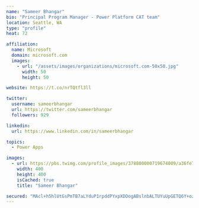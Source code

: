 ```yaml
---
name: "Sameer Bhangar"
bio: "Principal Program Manager - Power Platform CAT team"
location: Seattle, WA
type: "profile"
heat: 72

affiliation:
  name: Microsoft
  domain: microsoft.com
  images:
    - url: "/assets/images/organizations/microsoft.com-50x50.jpg"
      width: 50
      height: 50

website: https://t.co/nrTQtfl3ll

twitter:
  username: sameerbhangar
  url: https://twitter.com/sameerbhangar
  followers: 929

linkedin:
  url: https://www.linkedin.com/in/sameerbhangar

topics:
  - Power Apps

images:
  - url: https://pbs.twimg.com/profile_images/378800000719674009/a36fe7ddfab1778b76e5793772e43798_400x400.jpeg
    width: 400
    height: 400
    isCached: true
    title: "Sameer Bhangar"

secured: "MAcl+h5hlUtGsPmTB7aLYduP1rpddPYxpXDDogABslnbALTUYuUpGETQ6Y+ozoSNUazHJdxMoQC/D3tvkv0ISEWJb6OTzhg0mXul4zRa++jw6Y5UUmE1YtKFriKxPRUEOp7T2tFCdkfB+6b2aoHSUFDHqqP94nSxtx/IOww6HPG9SEAL3hUH3ytROKiKOB3Qbe76UKRGWry2Xm49UBSLJc40Wdy2juX4N14yZrIAxylj/ElA/4yuzCbrr8T/99079D+lDhRuqoLRMGZAr+6s6zmHZxj0bbDBy7S/9t7qSEadQib/KlU2ItBD4JmQ6ISSBHIHf4HcwfL27M4RRq2G+ljVBJbN+sPGBDbr+MtGUSEd7wBw54G6cx/9Cqo2e1zgQscyBI+YotaE0X6JZqdkLA==;WZzcirGGKfabjEIf3D6cYQ=="
---
```


